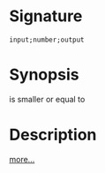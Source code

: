 # Signature
```vikid-signature
input;number;output
```

# Synopsis
is smaller or equal to

# Description

[more...](https://en.wikipedia.org/wiki/Inequality_(mathematics))